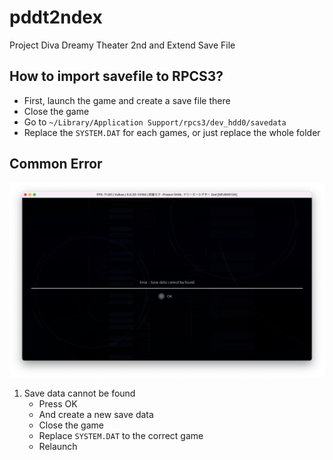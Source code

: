 # pddt2ndex
Project Diva Dreamy Theater 2nd and Extend Save File

## How to import savefile to RPCS3?
- First, launch the game and create a save file there
- Close the game
- Go to `~/Library/Application Support/rpcs3/dev_hdd0/savedata`
- Replace the `SYSTEM.DAT` for each games, or just replace the whole folder

## Common Error

![save data cannot be found](readme/images/error_01.png)
1. Save data cannot be found
    - Press OK
    - And create a new save data
    - Close the game
    - Replace `SYSTEM.DAT` to the correct game
    - Relaunch
    